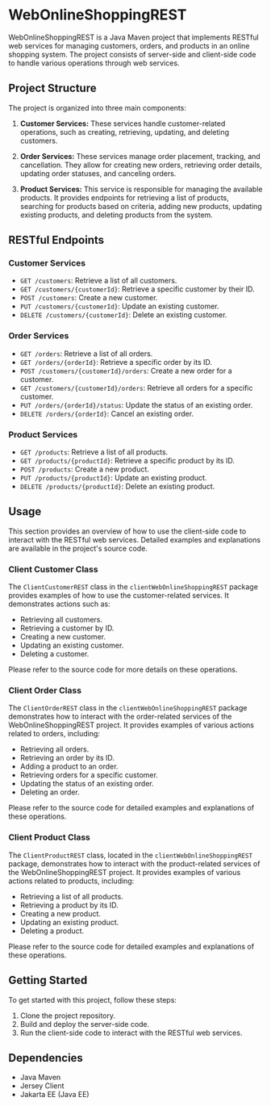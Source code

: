 # WebOnlineShoppingREST

WebOnlineShoppingREST is a Java Maven project that implements RESTful web services for managing customers, orders, and products in an online shopping system. The project consists of server-side and client-side code to handle various operations through web services.

## Project Structure

The project is organized into three main components:

1. **Customer Services:** These services handle customer-related operations, such as creating, retrieving, updating, and deleting customers.

2. **Order Services:** These services manage order placement, tracking, and cancellation. They allow for creating new orders, retrieving order details, updating order statuses, and canceling orders.

3. **Product Services:** This service is responsible for managing the available products. It provides endpoints for retrieving a list of products, searching for products based on criteria, adding new products, updating existing products, and deleting products from the system.

## RESTful Endpoints

### Customer Services

- `GET /customers`: Retrieve a list of all customers.
- `GET /customers/{customerId}`: Retrieve a specific customer by their ID.
- `POST /customers`: Create a new customer.
- `PUT /customers/{customerId}`: Update an existing customer.
- `DELETE /customers/{customerId}`: Delete an existing customer.

### Order Services

- `GET /orders`: Retrieve a list of all orders.
- `GET /orders/{orderId}`: Retrieve a specific order by its ID.
- `POST /customers/{customerId}/orders`: Create a new order for a customer.
- `GET /customers/{customerId}/orders`: Retrieve all orders for a specific customer.
- `PUT /orders/{orderId}/status`: Update the status of an existing order.
- `DELETE /orders/{orderId}`: Cancel an existing order.

### Product Services

- `GET /products`: Retrieve a list of all products.
- `GET /products/{productId}`: Retrieve a specific product by its ID.
- `POST /products`: Create a new product.
- `PUT /products/{productId}`: Update an existing product.
- `DELETE /products/{productId}`: Delete an existing product.

## Usage

This section provides an overview of how to use the client-side code to interact with the RESTful web services. Detailed examples and explanations are available in the project's source code.

### Client Customer Class

The `ClientCustomerREST` class in the `clientWebOnlineShoppingREST` package provides examples of how to use the customer-related services. It demonstrates actions such as:

- Retrieving all customers.
- Retrieving a customer by ID.
- Creating a new customer.
- Updating an existing customer.
- Deleting a customer.

Please refer to the source code for more details on these operations.

### Client Order Class

The `ClientOrderREST` class in the `clientWebOnlineShoppingREST` package demonstrates how to interact with the order-related services of the WebOnlineShoppingREST project. It provides examples of various actions related to orders, including:

- Retrieving all orders.
- Retrieving an order by its ID.
- Adding a product to an order.
- Retrieving orders for a specific customer.
- Updating the status of an existing order.
- Deleting an order.

Please refer to the source code for detailed examples and explanations of these operations.

### Client Product Class

The `ClientProductREST` class, located in the `clientWebOnlineShoppingREST` package, demonstrates how to interact with the product-related services of the WebOnlineShoppingREST project. It provides examples of various actions related to products, including:

- Retrieving a list of all products.
- Retrieving a product by its ID.
- Creating a new product.
- Updating an existing product.
- Deleting a product.
  
Please refer to the source code for detailed examples and explanations of these operations.

## Getting Started

To get started with this project, follow these steps:

1. Clone the project repository.
2. Build and deploy the server-side code.
3. Run the client-side code to interact with the RESTful web services.

## Dependencies

- Java Maven
- Jersey Client
- Jakarta EE (Java EE)

